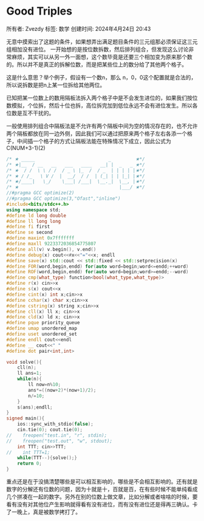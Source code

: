# Good Triples

所有者: Zvezdy
标签: 数学
创建时间: 2024年4月24日 20:43

无意中摸索出了这题的条件，如果想弄出满足题目条件的三元组那必须保证这三元组相加没有进位。
一开始想的是按位数拆数，然后排列组合，但发现这么讨论非常麻烦，其实可以从另一外一面想，这个数毕竟是还要三个相加变为原来那个数的。所以并不是真正的拆解位数，而是把某些位上的数分给了其他两个格子。

这是什么意思？举个例子，假设有一个数n，那么 n，0，0这个配置就是合法的，所以说拆数是把n上某一位拆给其他两位。

已知把某一位数上的数用隔板法拆入两个格子中是不会发生进位的，如果我们按位数模拟，个位拆，然后十位也拆，高位拆完加到低位永远不会有进位发生。所以各位数是互不干扰的。

一般使用排列组合中隔板法是不允许有两个隔板中间为空的情况存在的，也不允许两个隔板都放在同一边外侧，因此我们可以通过把原来两个格子左右各添一个格子，中间插一个格子的方式让隔板法能在特殊情况下成立，因此公式为C(NUM+3-1)(2)

```cpp
/* ★ _____                           _         ★*/
/* ★|__  / __   __   ___   ____   __| |  _   _ ★*/
/* ★  / /  \ \ / /  / _ \ |_  /  / _  | | | | |★*/
/* ★ / /_   \ V /  |  __/  / /  | (_| | | |_| |★*/
/* ★/____|   \_/    \___| /___|  \__._|  \__, |★*/
/* ★                                     |___/ ★*/
//#pragma GCC optimize(2)
//#pragma GCC optimize(3,"Ofast","inline")
#include<bits/stdc++.h>
using namespace std;
#define ld long double
#define ll long long
#define fi first
#define se second
#define maxint 0x7fffffff
#define maxll 9223372036854775807
#define all(v) v.begin(), v.end()
#define debug(x) cout<<#x<<"="<<x; endll
#define save(x) std::cout << std::fixed << std::setprecision(x)
#define FOR(word,begin,endd) for(auto word=begin;word<=endd;++word)
#define ROF(word,begin,endd) for(auto word=begin;word>=endd;--word)
#define cmp(what_type) function<bool(what_type,what_type)>
#define r(x) cin>>x
#define s(x) cout<<x
#define cint(x) int x;cin>>x
#define cchar(x) char x;cin>>x
#define cstring(x) string x;cin>>x
#define cll(x) ll x; cin>>x
#define cld(x) ld x; cin>>x
#define pque priority_queue
#define umap unordered_map
#define uset unordered_set
#define endll cout<<endl
#define __ cout<<" "
#define dot pair<int,int>

void solve(){
    cll(n);
    ll ans=1;
    while(n){
        ll now=n%10;
        ans*=((now+2)*(now+1)/2);
        n/=10;
    }
    s(ans);endll;
}
signed main(){
    ios::sync_with_stdio(false);
    cin.tie(0); cout.tie(0);
//    freopen("test.in", "r", stdin);
//    freopen("test.out", "w", stdout);
    int TTT; cin>>TTT;
//    int TTT=1;
    while(TTT--){solve();}
    return 0;
}
```

重点还是在于没搞清楚哪些是可以相互影响的，哪些是不会相互影响的。还有就是数字的分解还有位数的问题，因为十就是十，百就是百，在有些时候不能单纯看成几个拼凑在一起的数字。另外在别的位数上做文章，比如分解或者啥啥的时候，要看有没有对其他位产生影响就得看有没有进位，而有没有进位还是得再三确认。卡了一晚上，真是被数学拷打了。